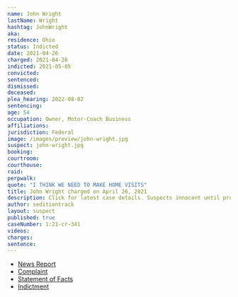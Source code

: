 ```yaml
---
name: John Wright
lastName: Wright
hashtag: JohnWright
aka:
residence: Ohio
status: Indicted
date: 2021-04-26
charged: 2021-04-26
indicted: 2021-05-05
convicted:
sentenced:
dismissed:
deceased:
plea_hearing: 2022-08-02
sentencing:
age: 54
occupation: Owner, Motor-Coach Business
affiliations:
jurisdiction: Federal
image: /images/preview/john-wright.jpg
suspect: john-wright.jpg
booking:
courtroom:
courthouse:
raid:
perpwalk:
quote: "I THINK WE NEED TO MAKE HOME VISITS"
title: John Wright charged on April 26, 2021
description: Click for latest case details. Suspects innocent until proven guilty.
author: seditiontrack
layout: suspect
published: true
caseNumber: 1:21-cr-341
videos:
charges:
sentence:
---
```


- [News Report](https://www.cantonrep.com/story/news/2021/05/03/stark-county-man-arrested-charged-capitol-riot/4924457001/)
- [Complaint](https://www.justice.gov/usao-dc/case-multi-defendant/file/1391066/download)
- [Statement of Facts](https://www.justice.gov/usao-dc/case-multi-defendant/file/1391071/download)
- [Indictment](https://www.justice.gov/usao-dc/case-multi-defendant/file/1460186/download)
